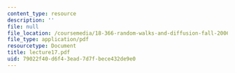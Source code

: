 ```yaml
---
content_type: resource
description: ''
file: null
file_location: /coursemedia/18-366-random-walks-and-diffusion-fall-2006/79022f40d6f43ead7d7fbece432de9e0_lecture17.pdf
file_type: application/pdf
resourcetype: Document
title: lecture17.pdf
uid: 79022f40-d6f4-3ead-7d7f-bece432de9e0
---
```

